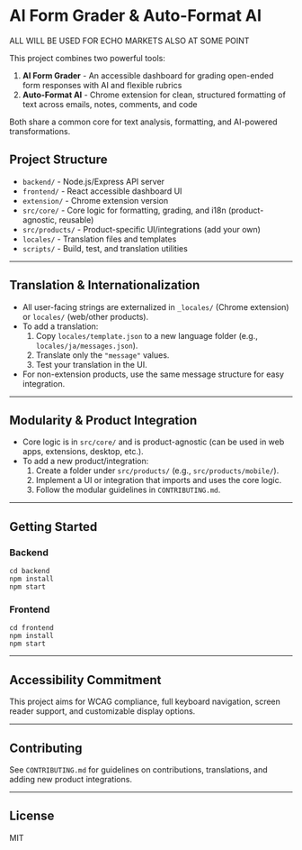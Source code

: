 # AI Form Grader & Auto-Format AI

ALL WILL BE USED FOR ECHO MARKETS ALSO AT SOME POINT

This project combines two powerful tools:

1. **AI Form Grader** - An accessible dashboard for grading open-ended form responses with AI and flexible rubrics
2. **Auto-Format AI** - Chrome extension for clean, structured formatting of text across emails, notes, comments, and code

Both share a common core for text analysis, formatting, and AI-powered transformations.


## Project Structure
- `backend/` - Node.js/Express API server
- `frontend/` - React accessible dashboard UI
- `extension/` - Chrome extension version
- `src/core/` - Core logic for formatting, grading, and i18n (product-agnostic, reusable)
- `src/products/` - Product-specific UI/integrations (add your own)
- `locales/` - Translation files and templates
- `scripts/` - Build, test, and translation utilities

---

## Translation & Internationalization
- All user-facing strings are externalized in `_locales/` (Chrome extension) or `locales/` (web/other products).
- To add a translation:
  1. Copy `locales/template.json` to a new language folder (e.g., `locales/ja/messages.json`).
  2. Translate only the `"message"` values.
  3. Test your translation in the UI.
- For non-extension products, use the same message structure for easy integration.

---

## Modularity & Product Integration
- Core logic is in `src/core/` and is product-agnostic (can be used in web apps, extensions, desktop, etc.).
- To add a new product/integration:
  1. Create a folder under `src/products/` (e.g., `src/products/mobile/`).
  2. Implement a UI or integration that imports and uses the core logic.
  3. Follow the modular guidelines in `CONTRIBUTING.md`.

---

## Getting Started

### Backend
```
cd backend
npm install
npm start
```

### Frontend
```
cd frontend
npm install
npm start
```

---

## Accessibility Commitment
This project aims for WCAG compliance, full keyboard navigation, screen reader support, and customizable display options.

---

## Contributing
See `CONTRIBUTING.md` for guidelines on contributions, translations, and adding new product integrations.

---

## License
MIT
